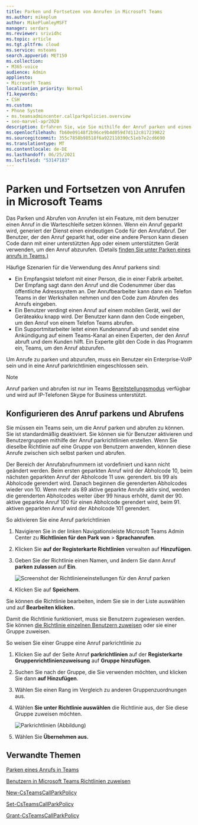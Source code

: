 ```yaml
---
title: Parken und Fortsetzen von Anrufen in Microsoft Teams
ms.author: mikeplum
author: MikePlumleyMSFT
manager: serdars
ms.reviewer: srividhc
ms.topic: article
ms.tgt.pltfrm: cloud
ms.service: msteams
search.appverid: MET150
ms.collection:
- M365-voice
audience: Admin
appliesto:
- Microsoft Teams
localization_priority: Normal
f1.keywords:
- CSH
ms.custom:
- Phone System
- ms.teamsadmincenter.callparkpolicies.overview
- seo-marvel-apr2020
description: Erfahren Sie, wie Sie mithilfe der Anruf parken und einen Anruf in einem Anruf halten, Microsoft Teams.
ms.openlocfilehash: fb60e09148f2b96ce9b4d059d7d112c817239822
ms.sourcegitcommit: 355c7858b98518f6a922110390c51eb7e2cd6690
ms.translationtype: MT
ms.contentlocale: de-DE
ms.lasthandoff: 06/25/2021
ms.locfileid: "53147183"
---
```

# <a name="call-park-and-retrieve-in-microsoft-teams"></a>Parken und Fortsetzen von Anrufen in Microsoft Teams

Das Parken und Abrufen von Anrufen ist ein Feature, mit dem benutzer einen Anruf in die Warteschleife setzen können. Wenn ein Anruf geparkt wird, generiert der Dienst einen eindeutigen Code für den Anrufabruf. Der Benutzer, der den Anruf geparkt hat, oder eine andere Person kann diesen Code dann mit einer unterstützten App oder einem unterstützten Gerät verwenden, um den Anruf abzurufen. (Details [finden Sie unter Parken eines anrufs in Teams.)](https://support.office.com/article/park-a-call-in-teams-8538c063-d676-4e9a-8045-fc3b7299bb2f)

Häufige Szenarien für die Verwendung des Anruf parkens sind:

- Ein Empfangsist telefont mit einer Person, die in einer Fabrik arbeitet. Der Empfang sagt dann den Anruf und die Codenummer über das öffentliche Adresssystem an. Der Anrufbearbeiter kann dann ein Telefon Teams in der Werkshallen nehmen und den Code zum Abrufen des Anrufs eingeben.
- Ein Benutzer verdingt einen Anruf auf einem mobilen Gerät, weil der Geräteakku knapp wird. Der Benutzer kann dann den Code eingeben, um den Anruf von einem Telefon Teams abrufen.
- Ein Supportmitarbeiter leitet einen Kundenanruf ab und sendet eine Ankündigung auf einem Teams-Kanal an einen Experten, der den Anruf abruft und dem Kunden hilft. Ein Experte gibt den Code in das Programm ein, Teams, um den Anruf abzurufen.

Um Anrufe zu parken und abzurufen, muss ein Benutzer ein Enterprise-VoIP sein und in eine Anruf parkrichtlinien eingeschlossen sein.

> [!NOTE]
> Anruf parken und abrufen ist nur im Teams [Bereitstellungsmodus](teams-and-skypeforbusiness-coexistence-and-interoperability.md) verfügbar und wird auf IP-Telefonen Skype for Business unterstützt.

## <a name="configure-call-park-and-retrieve"></a>Konfigurieren des Anruf parkens und Abrufens

Sie müssen ein Teams sein, um die Anruf parken und abrufen zu können. Sie ist standardmäßig deaktiviert. Sie können sie für Benutzer aktivieren und Benutzergruppen mithilfe der Anruf parkrichtlinien erstellen. Wenn Sie dieselbe Richtlinie auf eine Gruppe von Benutzern anwenden, können diese Anrufe zwischen sich selbst parken und abrufen.

Der Bereich der Anrufabrufnummern ist vordefiniert und kann nicht geändert werden. Beim ersten geparkten Anruf wird der Abholcode 10, beim nächsten geparkten Anruf der Abholcode 11 usw. gerendert. bis 99 als Abholcode gerendert wird. Danach beginnen die gerenderten Abholcodes wieder von 10.  Wenn mehr als 89 aktive geparkte Anrufe aktiv sind, werden die gerenderten Abholcodes weiter über 99 hinaus erhöht, damit der 90. aktive geparkte Anruf 100 für einen Abholcode gerendert wird, beim 91. aktiven geparkten Anruf wird der Abholcode 101 gerendert.

So aktivieren Sie eine Anruf parkrichtlinien

1. Navigieren Sie in der linken Navigationsleiste Microsoft Teams Admin Center zu **Richtlinien für den Park von**  >  **Sprachanrufen**.
2. Klicken Sie **auf der Registerkarte Richtlinien** verwalten auf **Hinzufügen**.
3. Geben Sie der Richtlinie einen Namen, und ändern Sie dann Anruf **parken zulassen** auf **Ein**.

    ![Screenshot der Richtlinieneinstellungen für den Anruf parken](media/call-park-add-policy.png)

4. Klicken Sie auf **Speichern**.

Sie können die Richtlinie bearbeiten, indem Sie sie in der Liste auswählen und auf **Bearbeiten klicken.**

Damit die Richtlinie funktioniert, muss sie Benutzern zugewiesen werden. Sie können [die Richtlinie einzelnen Benutzern zuweisen](assign-policies.md) oder sie einer Gruppe zuweisen.

So weisen Sie einer Gruppe eine Anruf parkrichtlinie zu

1. Klicken Sie auf der Seite Anruf **parkrichtlinien** auf der **Registerkarte Gruppenrichtlinienzuweisung** auf **Gruppe hinzufügen**.
2. Suchen Sie nach der Gruppe, die Sie verwenden möchten, und klicken Sie dann **auf Hinzufügen**.
3. Wählen Sie einen Rang im Vergleich zu anderen Gruppenzuordnungen aus.
4. Wählen **Sie unter Richtlinie auswählen** die Richtlinie aus, der Sie diese Gruppe zuweisen möchten.

    ![Parkrichtlinien (Abbildung)](media/call-park-assign-policy-to-group.png)

5. Wählen Sie **Übernehmen aus.**

## <a name="related-topics"></a>Verwandte Themen

[Parken eines Anrufs in Teams](https://support.office.com/article/park-a-call-in-teams-8538c063-d676-4e9a-8045-fc3b7299bb2f)

[Benutzern in Microsoft Teams Richtlinien zuweisen](assign-policies.md)

[New-CsTeamsCallParkPolicy](/powershell/module/skype/new-csteamscallparkpolicy?view=skype-ps)

[Set-CsTeamsCallParkPolicy](/powershell/module/skype/set-csteamscallparkpolicy?view=skype-ps)

[Grant-CsTeamsCallParkPolicy](/powershell/module/skype/grant-csteamscallparkpolicy?view=skype-ps)
